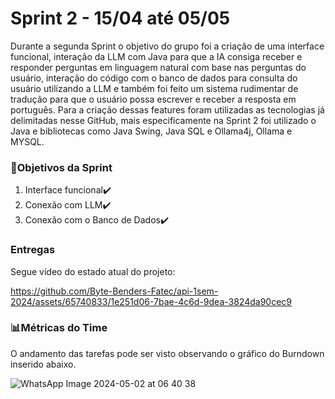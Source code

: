 # Sprint 2 - 15/04 até 05/05
Durante a segunda Sprint o objetivo do grupo foi a criação de uma interface funcional, interação da LLM com Java para que a IA consiga receber e responder perguntas em linguagem natural com base nas perguntas do usuário, interação do código com o banco de dados para consulta do usuário utilizando a LLM e também foi feito um sistema rudimentar de tradução para que o usuário possa escrever e receber a resposta em português. Para a criação dessas features foram utilizadas as tecnologias já delimitadas nesse GitHub, mais especificamente na Sprint 2 foi utilizado o Java e bibliotecas como Java Swing, Java SQL e Ollama4j, Ollama e MYSQL.

### 🎯Objetivos da Sprint
1. Interface funcional✔️
2. Conexão com LLM✔️
3. Conexão com o Banco de Dados✔️

### Entregas

Segue vídeo do estado atual do projeto:


https://github.com/Byte-Benders-Fatec/api-1sem-2024/assets/65740833/1e251d06-7bae-4c6d-9dea-3824da90cec9


### 📊Métricas do Time

O andamento das tarefas pode ser visto observando o gráfico do Burndown inserido abaixo.

![WhatsApp Image 2024-05-02 at 06 40 38](https://github.com/Byte-Benders-Fatec/api-1sem-2024/assets/143470914/4a47e1c0-aea1-4f9c-a441-efcd651b54a0)
